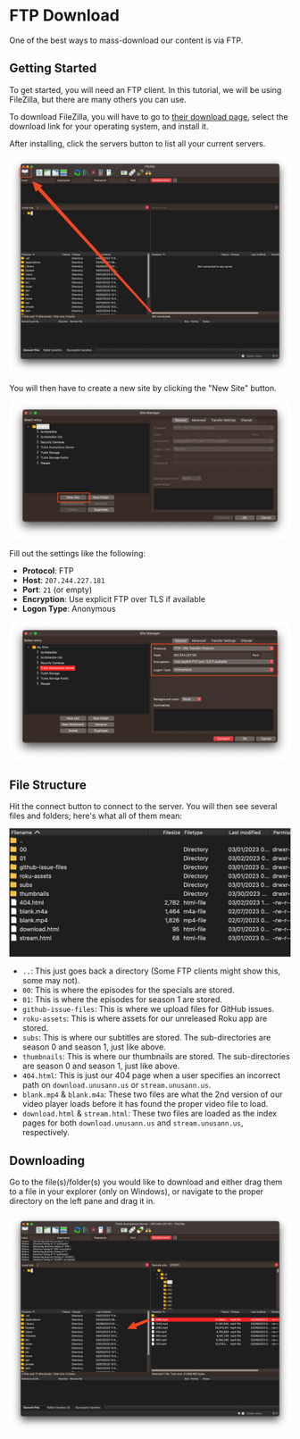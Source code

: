 # FTP Download

One of the best ways to mass-download our content is via FTP.

## Getting Started

To get started, you will need an FTP client. In this tutorial, we will be using FileZilla, but there are many others you can use.

To download FileZilla, you will have to go to <a href="https://filezilla-project.org/download.php?type=client" target="_blank">their download page</a>, select the download link for your operating system, and install it.

After installing, click the servers button to list all your current servers.

![Screenshot of the servers button in FileZilla.](./ftp-images/servers-btn.png)

You will then have to create a new site by clicking the "New Site" button.

![Screenshot of the new site button in FileZilla.](./ftp-images/new-site.png)

Fill out the settings like the following:

- **Protocol**: FTP
- **Host**: `207.244.227.181`
- **Port**: `21` (or empty)
- **Encryption**: Use explicit FTP over TLS if available
- **Logon Type**: Anonymous

![Screenshot of FileZilla showing the site settings shown above.](./ftp-images/server-settings.png)

## File Structure

Hit the connect button to connect to the server. You will then see several files and folders; here's what all of them mean:

![Screenshot of FileZilla showing all of the directories. See below.](./ftp-images/files.png)

- `..`: This just goes back a directory (Some FTP clients might show this, some may not).
- `00`: This is where the episodes for the specials are stored.
- `01`: This is where the episodes for season 1 are stored.
- `github-issue-files`: This is where we upload files for GitHub issues.
- `roku-assets`: This is where assets for our unreleased Roku app are stored.
- `subs`: This is where our subtitles are stored. The sub-directories are season 0 and season 1, just like above.
- `thumbnails`: This is where our thumbnails are stored. The sub-directories are season 0 and season 1, just like above.
- `404.html`: This is just our 404 page when a user specifies an incorrect path on `download.unusann.us` or `stream.unusann.us`.
- `blank.mp4` & `blank.m4a`: These two files are what the 2nd version of our video player loads before it has found the proper video file to load.
- `download.html` & `stream.html`: These two files are loaded as the index pages for both `download.unusann.us` and `stream.unusann.us`, respectively.

## Downloading

Go to the file(s)/folder(s) you would like to download and either drag them to a file in your explorer (only on Windows), or navigate to the proper directory on the left pane and drag it in.

![Screenshot of downloading a file in FileZilla by dragging it from the remote directory tree into the local directory tree.](./ftp-images/dragging-file.png)
